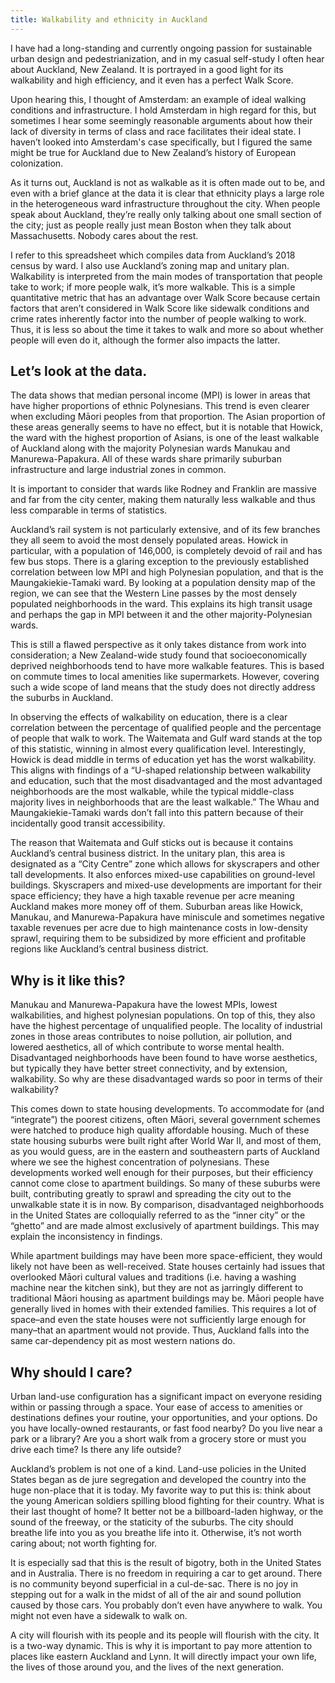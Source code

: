 ```yaml
---
title: Walkability and ethnicity in Auckland
---
```


I have had a long-standing and currently ongoing passion for sustainable urban design and pedestrianization, and in my casual self-study I often hear about Auckland, New Zealand. It is portrayed in a good light for its walkability and high efficiency, and it even has a perfect Walk Score.

Upon hearing this, I thought of Amsterdam: an example of ideal walking conditions and infrastructure. I hold Amsterdam in high regard for this, but sometimes I hear some seemingly reasonable arguments about how their lack of diversity in terms of class and race facilitates their ideal state. I haven’t looked into Amsterdam's case specifically, but I figured the same might be true for Auckland due to New Zealand’s history of European colonization.

As it turns out, Auckland is not as walkable as it is often made out to be, and even with a brief glance at the data it is clear that ethnicity plays a large role in the heterogeneous ward infrastructure throughout the city. When people speak about Auckland, they’re really only talking about one small section of the city; just as people really just mean Boston when they talk about Massachusetts. Nobody cares about the rest.

I refer to this spreadsheet which compiles data from Auckland’s 2018 census by ward. I also use Auckland’s zoning map and unitary plan. Walkability is interpreted from the main modes of transportation that people take to work; if more people walk, it’s more walkable. This is a simple quantitative metric that has an advantage over Walk Score because certain factors that aren’t considered in Walk Score like sidewalk conditions and crime rates inherently factor into the number of people walking to work. Thus, it is less so about the time it takes to walk and more so about whether people will even do it, although the former also impacts the latter.

## Let’s look at the data.

The data shows that median personal income (MPI) is lower in areas that have higher proportions of ethnic Polynesians. This trend is even clearer when excluding Māori peoples from that proportion. The Asian proportion of these areas generally seems to have no effect, but it is notable that Howick, the ward with the highest proportion of Asians, is one of the least walkable of Auckland along with the majority Polynesian wards Manukau and Manurewa-Papakura. All of these wards share primarily suburban infrastructure and large industrial zones in common.

It is important to consider that wards like Rodney and Franklin are massive and far from the city center, making them naturally less walkable and thus less comparable in terms of statistics.

Auckland’s rail system is not particularly extensive, and of its few branches they all seem to avoid the most densely populated areas. Howick in particular, with a population of 146,000, is completely devoid of rail and has few bus stops. There is a glaring exception to the previously established correlation between low MPI and high Polynesian population, and that is the Maungakiekie-Tamaki ward. By looking at a population density map of the region, we can see that the Western Line passes by the most densely populated neighborhoods in the ward. This explains its high transit usage and perhaps the gap in MPI between it and the other majority-Polynesian wards.

This is still a flawed perspective as it only takes distance from work into consideration; a New Zealand-wide study found that socioeconomically deprived neighborhoods tend to have more walkable features. This is based on commute times to local amenities like supermarkets. However, covering such a wide scope of land means that the study does not directly address the suburbs in Auckland.

In observing the effects of walkability on education, there is a clear correlation between the percentage of qualified people and the percentage of people that walk to work. The Waitemata and Gulf ward stands at the top of this statistic, winning in almost every qualification level. Interestingly, Howick is dead middle in terms of education yet has the worst walkability. This aligns with findings of a “U-shaped relationship between walkability and education, such that the most disadvantaged and the most advantaged neighborhoods are the most walkable, while the typical middle-class majority lives in neighborhoods that are the least walkable.” The Whau and Maungakiekie-Tamaki wards don’t fall into this pattern because of their incidentally good transit accessibility.

The reason that Waitemata and Gulf sticks out is because it contains Auckland’s central business district. In the unitary plan, this area is designated as a “City Centre” zone which allows for skyscrapers and other tall developments. It also enforces mixed-use capabilities on ground-level buildings. Skyscrapers and mixed-use developments are important for their space efficiency; they have a high taxable revenue per acre meaning Auckland makes more money off of them. Suburban areas like Howick, Manukau, and Manurewa-Papakura have miniscule and sometimes negative taxable revenues per acre due to high maintenance costs in low-density sprawl, requiring them to be subsidized by more efficient and profitable regions like Auckland’s central business district.

## Why is it like this?

Manukau and Manurewa-Papakura have the lowest MPIs, lowest walkabilities, and highest polynesian populations. On top of this, they also have the highest percentage of unqualified people. The locality of industrial zones in those areas contributes to noise pollution, air pollution, and lowered aesthetics, all of which contribute to worse mental health. Disadvantaged neighborhoods have been found to have worse aesthetics, but typically they have better street connectivity, and by extension, walkability. So why are these disadvantaged wards so poor in terms of their walkability?

This comes down to state housing developments. To accommodate for (and “integrate”) the poorest citizens, often Māori, several government schemes were hatched to produce high quality affordable housing. Much of these state housing suburbs were built right after World War II, and most of them, as you would guess, are in the eastern and southeastern parts of Auckland where we see the highest concentration of polynesians. These developments worked well enough for their purposes, but their efficiency cannot come close to apartment buildings. So many of these suburbs were built, contributing greatly to sprawl and spreading the city out to the unwalkable state it is in now. By comparison, disadvantaged neighborhoods in the United States are colloquially referred to as the “inner city” or the “ghetto” and are made almost exclusively of apartment buildings. This may explain the inconsistency in findings.

While apartment buildings may have been more space-efficient, they would likely not have been as well-received. State houses certainly had issues that overlooked Māori cultural values and traditions (i.e. having a washing machine near the kitchen sink), but they are not as jarringly different to traditional Māori housing as apartment buildings may be. Māori people have generally lived in homes with their extended families. This requires a lot of space–and even the state houses were not sufficiently large enough for many–that an apartment would not provide. Thus, Auckland falls into the same car-dependency pit as most western nations do.

## Why should I care?

Urban land-use configuration has a significant impact on everyone residing within or passing through a space. Your ease of access to amenities or destinations defines your routine, your opportunities, and your options. Do you have locally-owned restaurants, or fast food nearby? Do you live near a park or a library? Are you a short walk from a grocery store or must you drive each time? Is there any life outside?

Auckland’s problem is not one of a kind. Land-use policies in the United States began as de jure segregation and developed the country into the huge non-place that it is today. My favorite way to put this is: think about the young American soldiers spilling blood fighting for their country. What is their last thought of home? It better not be a billboard-laden highway, or the sound of the freeway, or the staticity of the suburbs. The city should breathe life into you as you breathe life into it. Otherwise, it’s not worth caring about; not worth fighting for.

It is especially sad that this is the result of bigotry, both in the United States and in Australia. There is no freedom in requiring a car to get around. There is no community beyond superficial in a cul-de-sac. There is no joy in stepping out for a walk in the midst of all of the air and sound pollution caused by those cars. You probably don’t even have anywhere to walk. You might not even have a sidewalk to walk on.

A city will flourish with its people and its people will flourish with the city. It is a two-way dynamic. This is why it is important to pay more attention to places like eastern Auckland and Lynn. It will directly impact your own life, the lives of those around you, and the lives of the next generation.
